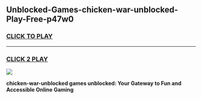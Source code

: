 
## Unblocked-Games-chicken-war-unblocked-Play-Free-p47w0
<h3>
<a href="https://premium76.site?title=chicken-war-unblocked&ref=24M">CLICK TO PLAY</a></h3>
<hr>

<h3>
<a href="https://premium76.site?title=chicken-war-unblocked&ref=24M">CLICK 2 PLAY</a>
  
</h3>

<a href="https://premium76.site?title=chicken-war-unblocked&ref=24M"><img src="https://clearcache.store/games.png"></a>


**chicken-war-unblocked games unblocked: Your Gateway to Fun and Accessible Online Gaming**
